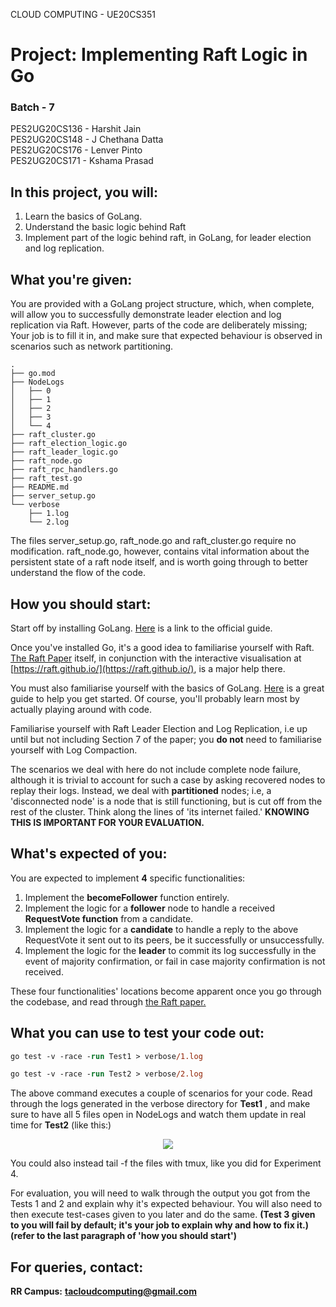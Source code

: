 CLOUD COMPUTING - UE20CS351

# Project: Implementing Raft Logic in Go

### Batch - 7
PES2UG20CS136 - Harshit Jain<br/>
PES2UG20CS148 - J Chethana Datta<br/>
PES2UG20CS176 - Lenver Pinto<br/>
PES2UG20CS171 - Kshama Prasad<br/>

## **In this project, you will:**

1. Learn the basics of GoLang.
2. Understand the basic logic behind Raft
3. Implement part of the logic behind raft, in GoLang, for leader election and log replication.

## **What you're given:**

You are provided with a GoLang project structure, which, when complete, will allow you to successfully demonstrate leader election and log replication via Raft. However, parts of the code are deliberately missing; Your job is to fill it in, and make sure that expected behaviour is observed in scenarios such as network partitioning.
```
.
├── go.mod
├── NodeLogs
│   ├── 0
│   ├── 1
│   ├── 2
│   ├── 3
│   └── 4
├── raft_cluster.go
├── raft_election_logic.go
├── raft_leader_logic.go
├── raft_node.go
├── raft_rpc_handlers.go
├── raft_test.go
├── README.md
├── server_setup.go
└── verbose
    ├── 1.log
    └── 2.log
```

The files server\_setup.go, raft\_node.go and raft\_cluster.go require no modification. raft\_node.go, however, contains vital information about the persistent state of a raft node itself, and is worth going through to better understand the flow of the code.

## **How you should start:**

Start off by installing GoLang. [Here](https://go.dev/doc/install) is a link to the official guide.

Once you've installed Go, it's a good idea to familiarise yourself with Raft. [The Raft Paper](http://raft.github.io/raft.pdf) itself, in conjunction with the interactive visualisation at [https://raft.github.io/](https://raft.github.io/), is a major help there.

You must also familiarise yourself with the basics of GoLang. [Here](https://go.dev/tour/) is a great guide to help you get started. Of course, you'll probably learn most by actually playing around with code.

Familiarise yourself with Raft Leader Election and Log Replication, i.e up until but not including Section 7 of the paper; you **do not** need to familiarise yourself with Log Compaction.

The scenarios we deal with here do not include complete node failure, although it is trivial to account for such a case by asking recovered nodes to replay their logs. Instead, we deal with **partitioned** nodes; i.e, a 'disconnected node' is a node that is still functioning, but is cut off from the rest of the cluster. Think along the lines of 'its internet failed.' **KNOWING THIS IS IMPORTANT FOR YOUR EVALUATION.**

## **What's expected of you:**

You are expected to implement **4** specific functionalities:

1. Implement the **becomeFollower** function entirely.
2. Implement the logic for a **follower** node to handle a received **RequestVote function** from a candidate.
3. Implement the logic for a **candidate** to handle a reply to the above RequestVote it sent out to its peers, be it successfully or unsuccessfully.
4. Implement the logic for the **leader** to commit its log successfully in the event of majority confirmation, or fail in case majority confirmation is not received.

These four functionalities' locations become apparent once you go through the codebase, and read through [the Raft paper.](http://raft.github.io/raft.pdf)

## **What you can use to test your code out:**

```ps
go test -v -race -run Test1 > verbose/1.log
```

```ps
go test -v -race -run Test2 > verbose/2.log
```

The above command executes a couple of scenarios for your code. Read through the logs generated in the verbose directory for **Test1** , and make sure to have all 5 files open in NodeLogs and watch them update in real time for **Test2** (like this:)

<p align="center">
  <img src="images/test2.png" />
</p>

You could also instead tail -f the files with tmux, like you did for Experiment 4.

For evaluation, you will need to walk through the output you got from the Tests 1 and 2 and explain why it's expected behaviour. You will also need to then execute test-cases given to you later and do the same. **(Test 3 given to you will fail by default; it's your job to explain why and how to fix it.) (refer to the last paragraph of 'how you should start')**


## **For queries, contact:**

**RR Campus:** [**tacloudcomputing@gmail.com**](mailto:tacloudcomputing@gmail.com)
